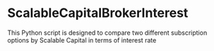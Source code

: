 # ScalableCapitalBrokerInterest
This Python script is designed to compare two different subscription options by Scalable Capital  in terms of interest rate
